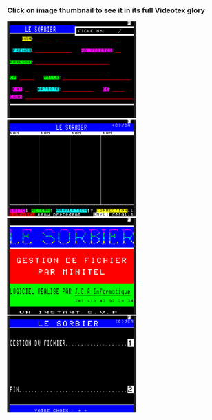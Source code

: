 ### Click on image thumbnail to see it in its full **Videotex** glory

[<img src="https://raw.githubusercontent.com/XReyRobert/VideotexPagesRepository/master//PagesVideotex/cquest/SORBIER/.thumbnails/E.SORB.png" width="300">](http://www.lideal.com/miedit/minitel-loader.html?url=https://raw.githubusercontent.com/XReyRobert/VideotexPagesRepository/master//PagesVideotex/cquest/SORBIER/E.SORB)
[<img src="https://raw.githubusercontent.com/XReyRobert/VideotexPagesRepository/master//PagesVideotex/cquest/SORBIER/.thumbnails/E.SORB2.png" width="300">](http://www.lideal.com/miedit/minitel-loader.html?url=https://raw.githubusercontent.com/XReyRobert/VideotexPagesRepository/master//PagesVideotex/cquest/SORBIER/E.SORB2)
[<img src="https://raw.githubusercontent.com/XReyRobert/VideotexPagesRepository/master//PagesVideotex/cquest/SORBIER/.thumbnails/E.SORBINTRO.png" width="300">](http://www.lideal.com/miedit/minitel-loader.html?url=https://raw.githubusercontent.com/XReyRobert/VideotexPagesRepository/master//PagesVideotex/cquest/SORBIER/E.SORBINTRO)
[<img src="https://raw.githubusercontent.com/XReyRobert/VideotexPagesRepository/master//PagesVideotex/cquest/SORBIER/.thumbnails/E.SORBMENU.png" width="300">](http://www.lideal.com/miedit/minitel-loader.html?url=https://raw.githubusercontent.com/XReyRobert/VideotexPagesRepository/master//PagesVideotex/cquest/SORBIER/E.SORBMENU)
